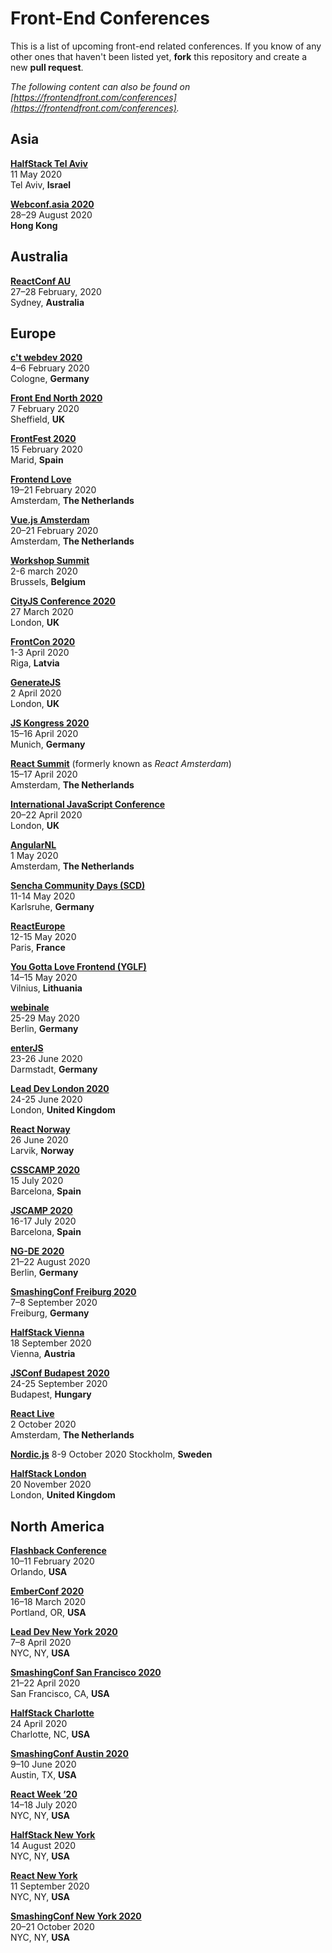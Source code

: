# Front-End Conferences

This is a list of upcoming front-end related conferences. If you know of any other ones that haven't been listed yet, **fork** this repository and create a new **pull request**.

*The following content can also be found on [https://frontendfront.com/conferences](https://frontendfront.com/conferences).*

## Asia

[**HalfStack Tel Aviv**](https://www.halfstackconf.com/telaviv/)  
11 May 2020  
Tel Aviv, **Israel**

[**Webconf.asia 2020**](https://webconf.asia/)  
28–29 August 2020  
**Hong Kong**

## Australia

[**ReactConf AU**](https://reactconfau.com/)  
27–28 February, 2020  
Sydney, **Australia**

## Europe

[**c't webdev 2020**](https://ctwebdev.de/)  
4–6 February 2020  
Cologne, **Germany**

[**Front End North 2020**](https://frontendnorth.com/)  
7 February 2020  
Sheffield, **UK**

[**FrontFest 2020**](https://frontfest.es)  
15 February 2020  
Marid, **Spain**

[**Frontend Love**](https://frontenddeveloperlove.com)  
19–21 February 2020  
Amsterdam, **The Netherlands**

[**Vue.js Amsterdam**](https://vuejs.amsterdam/)  
20–21 February 2020  
Amsterdam, **The Netherlands**

[**Workshop Summit**](https://workshop-summit.com)  
2-6 march 2020  
Brussels, **Belgium**

[**CityJS Conference 2020**](https://www.cityjsconf.org/)  
27 March 2020  
London, **UK**

[**FrontCon 2020**](https://2020.frontcon.com/)  
1-3 April 2020  
Riga, **Latvia**

[**GenerateJS**](https://www.generateconf.com/)  
2 April 2020  
London, **UK**

[**JS Kongress 2020**](https://js-kongress.com/)  
15–16 April 2020  
Munich, **Germany**

[**React Summit**](https://reactsummit.com/) (formerly known as *React Amsterdam*)  
15–17 April 2020  
Amsterdam, **The Netherlands**

[**International JavaScript Conference**](https://javascript-conference.com/)  
20–22 April 2020  
London, **UK**

[**AngularNL**](http://www.angularnl.com/)  
1 May 2020  
Amsterdam, **The Netherlands**

[**Sencha Community Days (SCD)**](https://sencha-community-days.de)  
11-14 May 2020  
Karlsruhe, **Germany**

[**ReactEurope**](https://www.react-europe.org/)  
12-15 May 2020  
Paris, **France**

[**You Gotta Love Frontend (YGLF)**](https://lithuania.yglfconf.com)  
14–15 May 2020  
Vilnius, **Lithuania**

[**webinale**](https://webinale.de/)  
25-29 May 2020  
Berlin, **Germany**

[**enterJS**](https://enterjs.de/)  
23-26 June 2020  
Darmstadt, **Germany**

[**Lead Dev London 2020**](https://london2020.theleaddeveloper.com/)  
24-25 June 2020  
London, **United Kingdom**

[**React Norway**](https://reactnorway.com/)  
26 June 2020  
Larvik, **Norway**

[**CSSCAMP 2020**](https://csscamp.tech/)  
15 July 2020  
Barcelona, **Spain**

[**JSCAMP 2020**](https://jscamp.tech/)  
16-17 July 2020  
Barcelona, **Spain**

[**NG-DE 2020**](https://ng-de.org/)  
21–22 August 2020  
Berlin, **Germany**

[**SmashingConf Freiburg 2020**](https://smashingconf.com/freiburg-2020/)  
7–8 September 2020  
Freiburg, **Germany**

[**HalfStack Vienna**](https://www.halfstackconf.com/vienna/)  
18 September 2020  
Vienna, **Austria**

[**JSConf Budapest 2020**](https://jsconfbp.com/)  
24-25 September 2020  
Budapest, **Hungary**

[**React Live**](https://reactlive.nl/)  
2 October 2020  
Amsterdam, **The Netherlands**

[**Nordic.js**](https://nordicjs.com//)
8-9 October 2020
Stockholm, **Sweden**

[**HalfStack London**](https://www.halfstackconf.com/london/)  
20 November 2020  
London, **United Kingdom**

## North America

[**Flashback Conference**](http://flashback.dev)  
10–11 February 2020  
Orlando, **USA**

[**EmberConf 2020**](https://emberconf.com)  
16–18 March 2020  
Portland, OR, **USA**

[**Lead Dev New York 2020**](https://newyork2020.theleaddeveloper.com)  
7–8 April 2020  
NYC, NY, **USA**

[**SmashingConf San Francisco 2020**](https://smashingconf.com/sf-2020/)  
21–22 April 2020  
San Francisco, CA, **USA**

[**HalfStack Charlotte**](https://www.halfstackconf.com/charlotte/)  
24 April 2020  
Charlotte, NC, **USA**

[**SmashingConf Austin 2020**](https://smashingconf.com/austin-2020/)  
9–10 June 2020  
Austin, TX, **USA**

[**React Week ’20**](http://reactweek.nyc/)  
14–18 July 2020  
NYC, NY, **USA**

[**HalfStack New York**](https://www.halfstackconf.com/newyork/)  
14 August 2020  
NYC, NY, **USA**

[**React New York**](https://reactnewyork.com/)  
11 September 2020  
NYC, NY, **USA**

[**SmashingConf New York 2020**](https://smashingconf.com/ny-2020/)  
20–21 October 2020  
NYC, NY, **USA**
